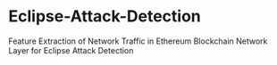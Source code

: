 # Eclipse-Attack-Detection
Feature Extraction of Network Traffic in Ethereum  Blockchain Network Layer for Eclipse Attack  Detection
